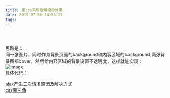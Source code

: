 ```yaml
---
title: 用css实现玻璃磨砂效果
date: 2019-07-30 14:55:22
tags:
---
```


<div class="post-block"><link itemprop="mainEntityOfPage" href="http://cmszlx.win/2019/07/30/用css实现玻璃磨砂效果/"><span hidden="" itemprop="author" itemscope="" itemtype="http://schema.org/Person"><meta itemprop="name" content="linXiao"><meta itemprop="description" content=""><meta itemprop="image" content="/images/avatar.gif"></span><span hidden="" itemprop="publisher" itemscope="" itemtype="http://schema.org/Organization"><meta itemprop="name" content="Hurry"></span><header class="post-header"><h1 class="post-title" itemprop="name headline"></h1><div class="post-meta"><span class="post-time"><span class="post-meta-item-icon"><i class="fa fa-calendar-o"></i></span></span></div></header><div class="post-body" itemprop="articleBody"><p>思路是：<br>同一张图片，同时作为背景页面的background和内容区域的background,两张背景图都cover，然后给内容区域的背景设置不透明度，这样就能实现：<br><img src="https://user-images.githubusercontent.com/22437181/61917955-1dad0b80-af82-11e9-9e6d-f78219602784.png" alt="image"><br>具体代码：</p><precode language="html" precodenum="0"></precode></div><footer class="post-footer"><div class="post-nav"><div class="post-nav-next post-nav-item"><a href="/2019/07/30/ajax产生二次请求原因及解决方式/" rel="next" title="ajax产生二次请求原因及解决方式"><i class="fa fa-chevron-left"></i> ajax产生二次请求原因及解决方式 </a></div><span class="post-nav-divider"></span><div class="post-nav-prev post-nav-item"><a href="/2019/07/30/css画三角/" rel="prev" title="css画三角"> css画三角 <i class="fa fa-chevron-right"></i></a></div></div></footer></div>
